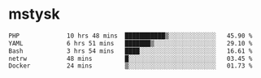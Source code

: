 # mstysk

<!--START_SECTION:waka-->

```txt
PHP             10 hrs 48 mins  ███████████▒░░░░░░░░░░░░░   45.90 %
YAML            6 hrs 51 mins   ███████▒░░░░░░░░░░░░░░░░░   29.10 %
Bash            3 hrs 54 mins   ████░░░░░░░░░░░░░░░░░░░░░   16.61 %
netrw           48 mins         █░░░░░░░░░░░░░░░░░░░░░░░░   03.45 %
Docker          24 mins         ▒░░░░░░░░░░░░░░░░░░░░░░░░   01.73 %
```

<!--END_SECTION:waka-->
